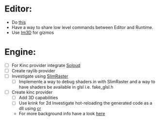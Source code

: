 # Editor:
- Do [this](https://nitter.net/MikeDiskett/status/1705420794980184412)
- Have a way to share low level commands between Editor and Runtime.
- Use [Im3D](https://github.com/john-chapman/im3d) for gizmos

# Engine:

- [ ] For Kinc provider integrate  [Soloud](https://github.com/jarikomppa/soloud)
- [ ] Create raylib provider
- [ ] Investigate using [SlimRaster](https://github.com/HardCoreCodin/SlimRaster)
    - [ ] Implemente a way to debug shaders in with SlimRaster and a way to have shaders be available in glsl i.e. fake_glsl.h
- [ ] Create kinc provider
    - [ ] Add 3D capabilities
    - [ ] Use krink for 2d
Investigate hot-reloading the generated code as a dll using [cr](https://github.com/fungos/cr)
    - For more background info have a look [here](https://fungos.github.io/cr-simple-c-hot-reload/)
